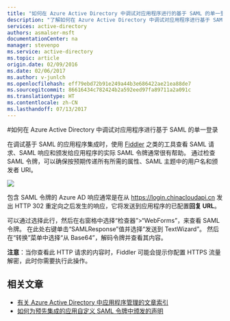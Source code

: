 ```yaml
---
title: "如何在 Azure Active Directory 中调试对应用程序进行的基于 SAML 的单一登录 | Azure"
description: "了解如何在 Azure Active Directory 中调试对应用程序进行基于 SAML 的单一登录"
services: active-directory
authors: asmalser-msft
documentationCenter: na
manager: stevenpo
ms.service: active-directory
ms.topic: article
origin.date: 02/09/2016
ms.date: 02/06/2017
ms.author: v-junlch
ms.openlocfilehash: eff79ebd72b91e249a44b3e686422ae21ea88de7
ms.sourcegitcommit: 86616434c782424b2a592eed97fa89711a2a091c
ms.translationtype: HT
ms.contentlocale: zh-CN
ms.lasthandoff: 07/13/2017
---
```

#<a name="how-to-debug-saml-based-single-sign-on-to-applications-in-azure-active-directory"></a>如何在 Azure Active Directory 中调试对应用程序进行基于 SAML 的单一登录

在调试基于 SAML 的应用程序集成时，使用 [Fiddler](http://www.telerik.com/fiddler) 之类的工具查看 SAML 请求、SAML 响应和颁发给应用程序的实际 SAML 令牌通常很有帮助。 通过检查 SAML 令牌，可以确保按预期传递所有所需的属性、SAML 主题中的用户名和颁发者 URI。

![][1]

包含 SAML 令牌的 Azure AD 响应通常是在从 https://login.chinacloudapi.cn 发出 HTTP 302 重定向之后发生的响应，它将发送到应用程序的已配置**回复 URL**。 

可以通过选择此行，然后在右窗格中选择“检查器”>“WebForms”，来查看 SAML 令牌。 在此处右键单击“SAMLResponse”值并选择“发送到 TextWizard”。 然后在“转换”菜单中选择“从 Base64”，解码令牌并查看其内容。

**注意**：当你查看此 HTTP 请求的内容时，Fiddler 可能会提示你配置 HTTPS 流量解密，此时你需要执行此操作。

## <a name="related-articles"></a>相关文章

- [有关 Azure Active Directory 中应用程序管理的文章索引](../active-directory-apps-index.md)
- [如何为预先集成的应用自定义 SAML 令牌中颁发的声明](./active-directory-saml-claims-customization.md)

<!--Image references-->
[1]: ./media/active-directory-saml-debugging/fiddler.png
